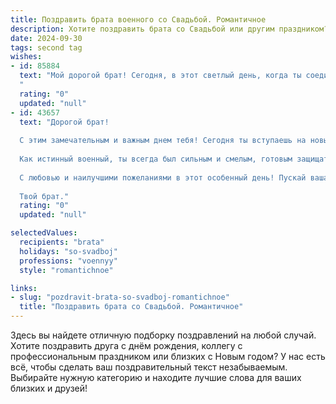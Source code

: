 ```yaml
---
title: Поздравить брата военного со Свадьбой. Романтичное
description: Хотите поздравить брата со Свадьбой или другим праздником? Наш ИИ создаст незабываемое поздравление, а вы обязательно выделитесь среди других.  
date: 2024-09-30
tags: second tag
wishes:
- id: 85884
  text: "Мой дорогой брат! Сегодня, в этот светлый день, когда ты соединил свою судьбу с любимой, мое сердце переполнено радостью и гордостью.  Ты, защитник, воин,  нашёл свою крепость, свою истинную любовь. Пусть ваша жизнь будет похожа на красивую военную песню – полную страсти, верности и нежности. Желаю вам бесконечного счастья,  крепкой семьи,  где всегда будет царить мир и гармония.  Пусть ваша любовь будет ярче любой звезды на небе, а ваш союз – нерушим, как скала!  Будьте счастливы!
  "
  rating: "0"
  updated: "null"
- id: 43657
  text: "Дорогой брат!
  
  С этим замечательным и важным днем тебя! Сегодня ты вступаешь на новый путь, путь любви и верности. В день вашей свадьбы хочу пожелать вам бесконечного счастья, которое будет согревать ваши сердца, как солнечные лучи в самый ясный день.
  
  Как истинный военный, ты всегда был сильным и смелым, готовым защищать своих близких. Пусть же в вашей семье царит мир и уют, а ваша любовь будет непобедима, как вы на поле боя. Berежите друг друга, как самый ценный трофей, и помните, что в каждой трудности вы — единая команда.
  
  С любовью и наилучшими пожеланиями в этот особенный день! Пускай ваша совместная жизнь будет полна радостей, приключений и гармонии. С вечным счастьем!
  
  Твой брат."
  rating: "0"
  updated: "null"

selectedValues:
  recipients: "brata"
  holidays: "so-svadboj"
  professions: "voennyy"
  style: "romantichnoe"

links:
- slug: "pozdravit-brata-so-svadboj-romantichnoe"
  title: "Поздравить брата со Свадьбой. Романтичное"
---
```


Здесь вы найдете отличную подборку поздравлений на любой случай.
Хотите поздравить друга с днём рождения, коллегу с профессиональным праздником или близких с Новым годом? У нас есть всё, чтобы сделать ваш поздравительный текст незабываемым. Выбирайте нужную категорию и находите лучшие слова для ваших близких и друзей!
